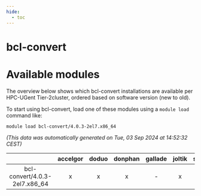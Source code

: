 ```yaml
---
hide:
  - toc
---
```


bcl-convert
===========

# Available modules


The overview below shows which bcl-convert installations are available per HPC-UGent Tier-2cluster, ordered based on software version (new to old).

To start using bcl-convert, load one of these modules using a `module load` command like:

```shell
module load bcl-convert/4.0.3-2el7.x86_64
```

*(This data was automatically generated on Tue, 03 Sep 2024 at 14:52:32 CEST)*  

| |accelgor|doduo|donphan|gallade|joltik|shinx|skitty|
| :---: | :---: | :---: | :---: | :---: | :---: | :---: | :---: |
|bcl-convert/4.0.3-2el7.x86_64|x|x|x|-|x|-|x|
